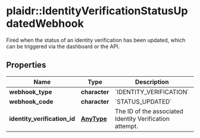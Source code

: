# plaidr::IdentityVerificationStatusUpdatedWebhook

Fired when the status of an identity verification has been updated, which can be triggered via the dashboard or the API.

## Properties
Name | Type | Description | Notes
------------ | ------------- | ------------- | -------------
**webhook_type** | **character** | &#x60;IDENTITY_VERIFICATION&#x60; | 
**webhook_code** | **character** | &#x60;STATUS_UPDATED&#x60; | 
**identity_verification_id** | [**AnyType**](.md) | The ID of the associated Identity Verification attempt. | 


